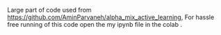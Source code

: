 
Large part of code used from https://github.com/AminParvaneh/alpha_mix_active_learning, For hassle free running of this code open the my ipynb file in the colab .
